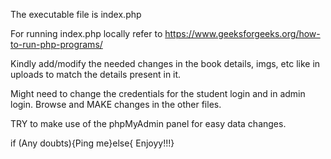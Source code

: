 The executable file is index.php

For running index.php locally refer to https://www.geeksforgeeks.org/how-to-run-php-programs/

Kindly add/modify the needed changes in the book details, imgs, etc like in uploads to match the details present in it.

Might need to change the credentials for the student login and in admin login. Browse and MAKE changes in the other files. 

TRY to make use of the phpMyAdmin panel for easy data changes.

if (Any doubts){Ping me}else{
Enjoyy!!!}
